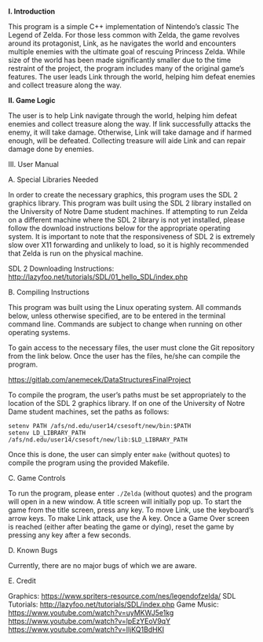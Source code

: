 **I.	Introduction**

This program is a simple C++ implementation of Nintendo’s classic The Legend of Zelda.  For those less 
common with Zelda, the game revolves around its protagonist, Link, as he navigates the world and 
encounters multiple enemies with the ultimate goal of rescuing Princess Zelda. While size of the world 
has been made significantly smaller due to the time restraint of the project, the program includes 
many of the original game’s features. The user leads Link through the world, helping him defeat 
enemies and collect treasure along the way.


**II.	Game Logic**

The user is to help Link navigate through the world, helping him defeat enemies and collect treasure 
along the way. If link successfully attacks the enemy, it will take damage. Otherwise, Link will take 
damage and if harmed enough, will be defeated. Collecting treasure will aide Link and can repair 
damage done by enemies.


III.	User Manual

A.	Special Libraries Needed

In order to create the necessary graphics, this program uses the SDL 2 graphics library. This program 
was built using the SDL 2 library installed on the University of Notre Dame student machines. If 
attempting to run Zelda on a different machine where the SDL 2 library is not yet installed, please 
follow the download instructions below for the appropriate operating system. It is important to note 
that the responsiveness of SDL 2 is extremely slow over X11 forwarding and unlikely to load, so it is 
highly recommended that Zelda is run on the physical machine.

SDL 2 Downloading Instructions: http://lazyfoo.net/tutorials/SDL/01_hello_SDL/index.php

B.	Compiling Instructions

This program was built using the Linux operating system. All commands below, unless otherwise 
specified, are to be entered in the terminal command line. Commands are subject to change when running 
on other operating systems. 

To gain access to the necessary files, the user must clone the Git repository from the link 
below. Once the user has the files, he/she can compile the program.

https://gitlab.com/anemecek/DataStructuresFinalProject

To compile the program, the user’s paths must be set appropriately to the location of the SDL 2 
graphics library. If on one of the University of Notre Dame student machines, set the paths as 
follows:
```
setenv PATH /afs/nd.edu/user14/csesoft/new/bin:$PATH
setenv LD_LIBRARY_PATH /afs/nd.edu/user14/csesoft/new/lib:$LD_LIBRARY_PATH
```
Once this is done, the user can simply enter `make` (without quotes) to compile the program 
using the provided Makefile.

C.	Game Controls

To run the program, please enter `./Zelda` (without quotes) and the program will open in a new 
window. A title screen will initially pop up. To start the game from the title screen, press any 
key. To move Link, use the keyboard’s arrow keys. To make Link attack, use the A key. Once a 
Game Over screen is reached (either after beating the game or dying), reset the game by pressing 
any key after a few seconds.

D.	Known Bugs

Currently, there are no major bugs of which we are aware. 

E.	Credit

Graphics:		https://www.spriters-resource.com/nes/legendofzelda/
SDL Tutorials:	http://lazyfoo.net/tutorials/SDL/index.php
Game Music:		https://www.youtube.com/watch?v=uyMKWJ5e1kg
				https://www.youtube.com/watch?v=lpEzYEoV9qY
				https://www.youtube.com/watch?v=IljKQ1BdHKI
						


